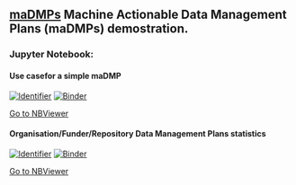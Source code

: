## [maDMPs](https://www.rd-alliance.org/madmps) Machine Actionable Data Management Plans (maDMPs) demostration. 

### Jupyter Notebook:

#### Use casefor a simple maDMP

[![Identifier](https://img.shields.io/badge/doi-10.14454%2Fw67k--5373-blue)](https://doi.org/10.14454/w67k-5373)
[![Binder](https://mybinder.org/badge_logo.svg)](https://mybinder.org/v2/gh/datacite/pidgraph-notebooks-python/master?urlpath=lab/tree/dmp%2Fuser-story-single-dmp-connections.ipynb)

[Go to NBViewer](https://nbviewer.jupyter.org/github/datacite/pidgraph-notebooks-python/blob/master/dmp/user-story-single-dmp-connections.ipynb)


#### Organisation/Funder/Repository Data Management Plans statistics

[![Identifier](https://img.shields.io/badge/doi-10.14454%2Fw67k--5373-blue)](https://doi.org/10.14454/w67k-5373)
[![Binder](https://mybinder.org/badge_logo.svg)](https://mybinder.org/v2/gh/datacite/pidgraph-notebooks-python/master?urlpath=lab/tree/dmp%2Fuser-story-all-dmps.ipynb)

[Go to NBViewer](https://nbviewer.jupyter.org/github/datacite/pidgraph-notebooks-python/blob/master/dmp/user-story-all-dmps.ipynb)

